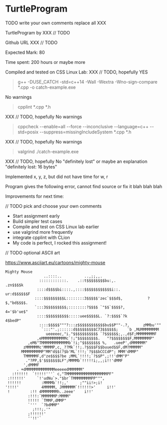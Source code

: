 # TurtleProgram

TODO write your own comments replace all XXX

TurtleProgram by XXX // TODO

Github URL XXX // TODO

Expected Mark: 80

Time spent: 200 hours or maybe more

Compiled and tested on CSS Linux Lab: XXX // TODO, hopefully YES

> g++ -DUSE_CATCH -std=c++14 -Wall -Wextra -Wno-sign-compare *.cpp -o catch-example.exe

No warnings

> cpplint *.cpp *.h

XXX // TODO, hopefully No warnings

> cppcheck --enable=all --force --inconclusive --language=c++ --std=posix --suppress=missingIncludeSystem *.cpp *.h

XXX // TODO, hopefully No warnings

> valgrind ./catch-example.exe

XXX // TODO, hopefully No "definitely lost" or maybe an explanation "definitely lost: 16 bytes"

Implemented x, y, z, but did not have time for w, r

Program gives the following error, cannot find source or fix it
            blah blah blah

Improvements for next time:

// TODO pick and choose your own comments

- Start assignment early
- Build simpler test cases
- Compile and test on CSS Linux lab earlier
- use valgrind more frequently
- integrate cpplint with CLion
- My code is perfect, I rocked this assignment!

// TODO optional ASCII art

https://www.asciiart.eu/cartoons/mighty-mouse

```
Mighty Mouse
                 ..::::..          ..,;;,,.
               ::::::::::::.    .::t$$$$$$$$bu:,.                .zn$$$$k
              ::::d$$$$bi::::.,::::$$$$$$$$$$$$i::.            ur:d$$$$$$F
             ::::$$$$$$$$$L::::::::3$$$$$'zec`$$$d$,           ?$,"bd$$$$.
             `:::3$$$$$$$$$;::::::::?$$$$ `"$$`$$$$?,           4='$b'ue$"
              ::::$$$$$$$$$$:::::uee$$$$$L. `?:$$$$`?k           4$bedP"
               ::::$$$$$"""?:::z$$$$$$$$$$$$bu$$P""-.?,      zMMbu'""
                `:::"'.;::::::d$$$$$$$$$C73$$$$$$;    `b ,MUMMMMMMMM
                  ueeeeec,"i."$$$$$$$$$$$ `?$$$$$$;,.,d$F;MMMMMMMMF
              ,eMMMMMMMMMMMc`!;"$$$$$$$$$.   "?$$$$$$$$F,MMMMMMMP"
          ,eM6"TMMMMMMMMMMMMb`!i;"$$$$$$$$ %,   .ueeP',dMMMMMM"
        zMMMMMMc'MMMMP,c,_??Mk`!!;.?$$$$F$$buued$$F,dM?MMMMM"
       MMMMMMMMMP"MM"d$$(?$b'ML`!!!;`?$$$bCCCdP"; MMM'dMMP"
        TMMMMMF,d"ze$$$$?be ;MML`!!!!;`?$$P",;!!'dMM"P"
         ."?PP,$'$$$$$$$LF";MMMMb`!!!!!i;,,;i!!'dMMF
        ',dMMMF
     . +dMMMMMMMMMMMMMeeeeedMMMMMM"
   :!!!!!!  `!!!!!'''` c,"TMMMMMMMMMMMMMMMMMMPF"
 :!!!!!!'     `!'udNu`>."$br`TMMMMMMMMPP""",
 !!!!!!         :MMMMb`!!;,'     ;""ii!>;i!
'!!!!'          4MMMMM, JMMMMMM`!!!!!!>'     i!!'
 !         :!! 4MMMMMMMh..zeee'    i!!'
          :!!!:`MMMMMMP:MMMM"
          !!!!! `TMMP,dMMP"
          `'''  `?bdMMP"
            ;!!!;.'"
          ;!!!!!!'
          ''!!'`
```

